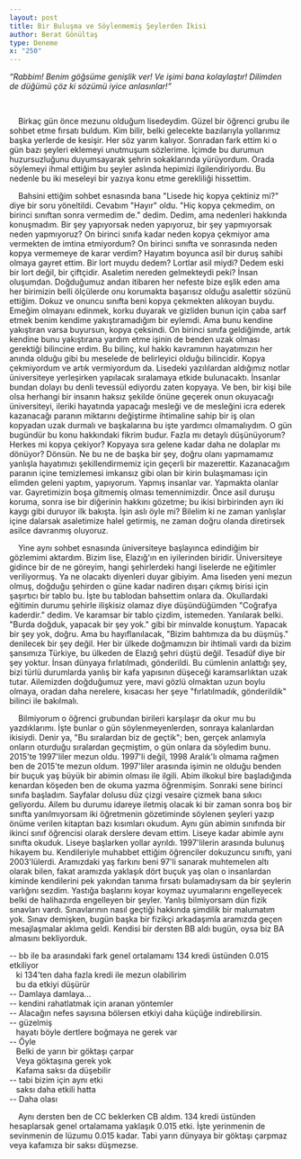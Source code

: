```yaml
---
layout: post
title: Bir Buluşma ve Söylenmemiş Şeylerden İkisi
author: Berat Gönültaş
type: Deneme
x: "250"
---
```


_“Rabbim! Benim göğsüme genişlik ver! Ve işimi bana kolaylaştır! Dilimden de düğümü çöz ki sözümü iyice anlasınlar!”_


<br/>

&nbsp;&nbsp;&nbsp;&nbsp;Birkaç gün önce mezunu olduğum lisedeydim. Güzel bir öğrenci grubu ile sohbet etme fırsatı buldum. Kim bilir, belki gelecekte bazılarıyla yollarımız başka yerlerde de kesişir. Her söz yarım kalıyor. Sonradan fark ettim ki o gün bazı şeyleri eklemeyi unutmuşum sözlerime. İçimde bu durumun huzursuzluğunu duyumsayarak şehrin sokaklarında yürüyordum. Orada söylemeyi ihmal ettiğim bu şeyler aslında hepimizi ilgilendiriyordu. Bu nedenle bu iki meseleyi bir yazıya konu etme gerekliliği hissettim.

&nbsp;&nbsp;&nbsp;&nbsp;Bahsini ettiğim sohbet esnasında bana "Lisede hiç kopya çektiniz mi?" diye bir soru yöneltildi. Cevabım "Hayır" oldu. "Hiç kopya çekmedim, on birinci sınıftan sonra vermedim de." dedim. Dedim, ama nedenleri hakkında konuşmadım. Bir şey yapıyorsak neden yapıyoruz, bir şey yapmıyorsak neden yapmıyoruz? On birinci sınıfa kadar neden kopya çekmiyor ama vermekten de imtina etmiyordum? On birinci sınıfta ve sonrasında neden kopya vermemeye de karar verdim? Hayatım boyunca asil bir duruş sahibi olmaya gayret ettim. Bir lort muydu dedem? Lortlar asil miydi? Dedem eski bir lort değil, bir çiftçidir. Asaletim nereden gelmekteydi peki? İnsan oluşumdan. Doğduğumuz andan itibaren her nefeste bize eşlik eden ama her birimizin belli ölçülerde onu korumakta başarısız olduğu asalettir sözünü ettiğim. Dokuz ve onuncu sınıfta beni kopya çekmekten alıkoyan buydu. Emeğim olmayanı edinmek, korku duyarak ve gizliden bunun için çaba sarf etmek benim kendime yakıştıramadığım bir eylemdi. Ama bunu kendine yakıştıran varsa buyursun, kopya çeksindi. On birinci sınıfa geldiğimde, artık kendine bunu yakıştırana yardım etme işinin de benden uzak olması gerektiği bilincine erdim. Bu bilinç, kul hakkı kavramının hayatımızın her anında olduğu gibi bu meselede de belirleyici olduğu bilincidir. Kopya çekmiyordum ve artık vermiyordum da. Lisedeki yazılılardan aldığımız notlar üniversiteye yerleşirken yapılacak sıralamaya etkide bulunacaktı. İnsanlar bundan dolayı bu denli tevessül ediyordu zaten kopyaya. Ve ben, bir kişi bile olsa herhangi bir insanın haksız şekilde önüne geçerek onun okuyacağı üniversiteyi, ileriki hayatında yapacağı mesleği ve de mesleğini icra ederek kazanacağı paranın miktarını değiştirme ihtimaline sahip bir iş olan kopyadan uzak durmalı ve başkalarına bu işte yardımcı olmamalıydım. O gün bugündür bu konu hakkındaki fikrim budur. Fazla mı detaylı düşünüyorum? Herkes mi kopya çekiyor? Kopyaya sıra gelene kadar daha ne dolaplar mı dönüyor? Dönsün. Ne bu ne de başka bir şey, doğru olanı yapmamamız yanlışla hayatımızı şekillendirmemiz için geçerli bir mazerettir. Kazanacağım paranın içine temizlemesi imkansız gibi olan bir kirin bulaşmaması için elimden geleni yaptım, yapıyorum. Yapmış insanlar var. Yapmakta olanlar var. Gayretimizin boşa gitmemiş olması temennimizdir. Önce asil duruşu koruma, sonra ise bir diğerinin hakkını gözetme; bu ikisi birbirinden ayrı iki kaygı gibi duruyor ilk bakışta. İşin aslı öyle mi? Bilelim ki ne zaman yanlışlar içine dalarsak asaletimize halel getirmiş, ne zaman doğru olanda diretirsek asilce davranmış oluyoruz.

&nbsp;&nbsp;&nbsp;&nbsp;Yine aynı sohbet esnasında üniversiteye başlayınca edindiğim bir gözlemimi aktardım. Bizim lise, Elazığ'ın en iyilerinden biridir. Üniversiteye gidince bir de ne göreyim, hangi şehirlerdeki hangi liselerde ne eğitimler veriliyormuş. Ya ne olacaktı diyenleri duyar gibiyim. Ama liseden yeni mezun olmuş, doğduğu şehirden o güne kadar nadiren dışarı çıkmış birisi için şaşırtıcı bir tablo bu. İşte bu tablodan bahsettim onlara da. Okullardaki eğitimin durumu şehirle ilişkisiz olamaz diye düşündüğümden "Coğrafya kaderdir." dedim. Ve karamsar bir tablo çizdim, istemeden. Yanılarak belki. "Burda doğduk, yapacak bir şey yok." gibi bir minvalde konuştum. Yapacak bir şey yok, doğru. Ama bu hayıflanılacak, "Bizim bahtımıza da bu düşmüş." denilecek bir şey değil. Her bir ülkede doğmamızın bir ihtimali vardı da bizim şansımıza Türkiye, bu ülkeden de Elazığ şehri düştü değil. Tesadüf diye bir şey yoktur. İnsan dünyaya fırlatılmadı, gönderildi. Bu cümlenin anlattığı şey, bizi türlü durumlarda yanlış bir kafa yapısının düşeceği karamsarlıktan uzak tutar. Ailemizden doğduğumuz yere, mavi gözlü olmaktan uzun boylu olmaya, oradan daha nerelere, kısacası her şeye "fırlatılmadık, gönderildik" bilinci ile bakılmalı.

&nbsp;&nbsp;&nbsp;&nbsp;Bilmiyorum o öğrenci grubundan birileri karşılaşır da okur mu bu yazdıklarımı. İşte bunlar o gün söylenmeyenlerden, sonraya kalanlardan ikisiydi. Denir ya, "Bu sıralardan biz de geçtik"; ben, gerçek anlamıyla onların oturduğu sıralardan geçmiştim, o gün onlara da söyledim bunu. 2015'te 1997'liler mezun oldu. 1997'li değil, 1998 Aralık'lı olmama rağmen ben de 2015'te mezun oldum. 1997'liler arasında işimin ne olduğu benden bir buçuk yaş büyük bir abimin olması ile ilgili. Abim ilkokul bire başladığında kenardan köşeden ben de okuma yazma öğrenmişim. Sonraki sene birinci sınıfa başladım. Sayfalar dolusu düz çizgi vesaire çizmek bana sıkıcı geliyordu. Ailem bu durumu idareye iletmiş olacak ki bir zaman sonra boş bir sınıfta yanılmıyorsam iki öğretmenin gözetiminde söylenen şeyleri yazıp önüme verilen kitaptan bazı kısımları okudum. Aynı gün abimin sınıfında bir ikinci sınıf öğrencisi olarak derslere devam ettim. Liseye kadar abimle aynı sınıfta okuduk. Liseye başlarken yollar ayrıldı. 1997'lilerin arasında bulunuş hikayem bu. Kendileriyle muhabbet ettiğim öğrenciler dokuzuncu sınıftı, yani 2003'lülerdi. Aramızdaki yaş farkını beni 97'li sanarak muhtemelen altı olarak bilen, fakat aramızda yaklaşık dört buçuk yaş olan o insanlardan kiminde kendilerini pek yakından tanıma fırsatı bulamadıysam da bir şeylerin varlığını sezdim. Yastığa başlarını koyar koymaz uyumalarını engelleyecek belki de halihazırda engelleyen bir şeyler. Yanlış bilmiyorsam dün fizik sınavları vardı. Sınavlarının nasıl geçtiği hakkında şimdilik bir malumatım yok. Sınav demişken, bugün başka bir fizikçi arkadaşımla aramızda geçen mesajlaşmalar aklıma geldi. Kendisi bir dersten BB aldı bugün, oysa biz BA almasını bekliyorduk.

-- bb ile ba arasındaki fark genel ortalamamı 134 kredi üstünden 0.015 etkiliyor  
  &nbsp;&nbsp; ki 134'ten daha fazla kredi ile mezun olabilirim  
  &nbsp;&nbsp; bu da etkiyi düşürür  
-- Damlaya damlaya...  
-- kendini rahatlatmak için aranan yöntemler  
-- Alacağın nefes sayısına bölersen etkiyi daha küçüğe indirebilirsin.  
-- güzelmiş  
  &nbsp;&nbsp; hayatı böyle dertlere boğmaya ne gerek var  
-- Öyle  
  &nbsp;&nbsp; Belki de yarın bir göktaşı çarpar  
  &nbsp;&nbsp; Veya göktaşına gerek yok  
  &nbsp;&nbsp; Kafama saksı da düşebilir  
-- tabi bizim için aynı etki  
  &nbsp;&nbsp; saksı daha etkili hatta  
-- Daha olası  

&nbsp;&nbsp;&nbsp;&nbsp;Aynı dersten ben de CC beklerken CB aldım. 134 kredi üstünden hesaplarsak genel ortalamama yaklaşık 0.015 etki. İşte yerinmenin de sevinmenin de lüzumu 0.015 kadar. Tabi yarın dünyaya bir göktaşı çarpmaz veya kafamıza bir saksı düşmezse.

